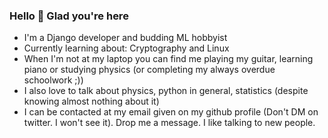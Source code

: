 ### Hello 👋 Glad you're here

- I'm a Django developer and budding ML hobbyist
- Currently learning about: Cryptography and Linux
- When I'm not at my laptop you can find me playing my guitar, learning piano or studying physics (or completing my always overdue schoolwork ;))
- I also love to talk about physics, python in general, statistics (despite knowing almost nothing about it) 
- I can be contacted at my email given on my github profile (Don't DM on twitter. I won't see it). Drop me a message. I like talking to new people.

